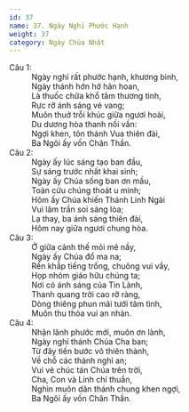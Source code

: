 ```yaml
---
id: 37
name: 37. Ngày Nghỉ Phước Hạnh
weight: 37
category: Ngày Chúa Nhật
---
```

<dl><dt>Câu 1:</dt><dd data-verse="1">Ngày nghỉ rất phước hạnh, khương bình, <br/>Ngày thánh hớn hở hân hoan, <br/>Là thuốc chữa khổ tăm thương tình, <br/>Rực rỡ ánh sáng vẻ vang; <br/>Muôn thuở trỗi khúc giữa ngươi hoài, <br/>Du dương hòa thanh nối vần: <br/>Ngợi khen, tôn thánh Vua thiên đài, <br/>Ba Ngôi ấy vốn Chân Thần. </dd><dt>Câu 2:</dt><dd data-verse="2">Ngày ấy lúc sáng tạo ban đầu, <br/>Sự sáng trước nhất khai sinh; <br/>Ngày ấy Chúa sống ban ơn mầu, <br/>Toàn cứu chúng thoát u minh; <br/>Hôm ấy Chúa khiến Thánh Linh Ngài <br/>Vui lâm trần soi sáng lòa; <br/>Lạ thay, ba ánh sáng thiên đài, <br/>Hôm nay giữa ngươi chung hòa. </dd><dt>Câu 3:</dt><dd data-verse="3">Ở giữa cảnh thế mỏi mê nầy, <br/>Ngày ấy Chúa đổ ma na; <br/>Rền khắp tiếng trống, chuông vui vầy, <br/>Họp nhóm giáo hữu chúng ta; <br/>Nơi có ánh sáng của Tin Lành, <br/>Thanh quang trời cao rỡ ràng, <br/>Dòng thiêng phun mãi tưới tâm tình, <br/>Muôn thu thỏa vui an nhàn. </dd><dt>Câu 4:</dt><dd data-verse="4"> Nhận lãnh phước mới, muôn ơn lành, <br/>Ngày nghỉ thánh Chúa Cha ban; <br/>Từ đây tiến bước vô thiên thành, <br/>Về chỗ các thánh nghỉ an; <br/>Vui vẻ chúc tán Chúa trên trời, <br/>Cha, Con và Linh chí thuần, <br/>Nghìn muôn dân thánh chung khen ngợi, <br/>Ba Ngôi ấy vốn Chân Thần. </dd></dl>
